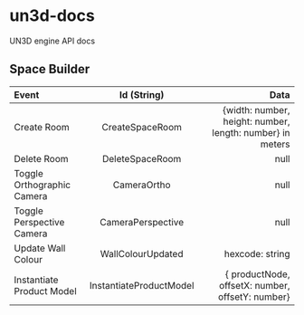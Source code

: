 # un3d-docs
UN3D engine API docs

## Space Builder

  | Event      | Id (String) | Data     |
| :---        |    :----:   |          ---: |
| Create Room      | CreateSpaceRoom       | {width: number, height: number, length: number} in meters  |
| Delete Room   | DeleteSpaceRoom        | null      |
| Toggle Orthographic Camera | CameraOrtho | null |
| Toggle Perspective Camera | CameraPerspective | null |
| Update Wall Colour | WallColourUpdated | hexcode: string |
| Instantiate Product Model| InstantiateProductModel | { productNode, offsetX: number, offsetY: number}|
